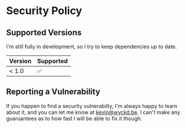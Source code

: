 # Security Policy

## Supported Versions

I'm still fully in development, so I try to keep dependencies up to date.

| Version | Supported          |
| ------- | ------------------ |
| < 1.0   | :white_check_mark: |

## Reporting a Vulnerability

If you happen to find a security vulnerabilty, I'm always happy to learn about it, and you can let me know at kevin@wyckd.be. I can't make any guaruantees as to how fast I will
be able to fix it though.
